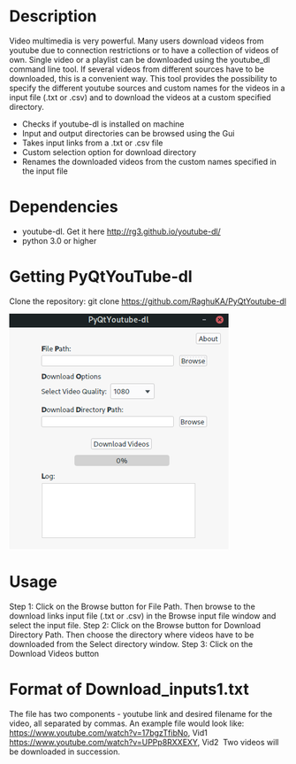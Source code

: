 # Description
Video multimedia is very powerful. Many users download videos from youtube due to connection restrictions or to have a collection of videos of own. Single video or a playlist can be downloaded using the youtube_dl command line tool. If several videos from different sources have to be downloaded, this is a convenient way. This tool provides the possibility to specify the different youtube sources and custom names for the videos in a input file (.txt or .csv) and to download the videos at a custom specified directory.

*	Checks if youtube-dl is installed on machine
*   Input and output directories can be browsed using the Gui
*	Takes input links from a .txt or .csv file
*	Custom selection option for download directory
*	Renames the downloaded videos from the custom names specified in the input file
​
# Dependencies
+ youtube-dl. Get it here <http://rg3.github.io/youtube-dl/>
+ python 3.0 or higher
​
# Getting PyQtYouTube-dl
Clone the repository:
	git clone https://github.com/RaghuKA/PyQtYoutube-dl


![Screenshot](ScShotGui.png)

# Usage
​Step 1: Click on the Browse button for File Path. Then browse to the download links input file 
        (.txt or .csv) in  the  Browse input file window and select the input file.
Step 2:	Click on the Browse button for Download Directory Path. Then choose the directory 
        where videos have to be downloaded from the Select directory window.
Step 3: Click on the Download Videos button
​
# Format of Download_inputs1.txt
The file has two components - youtube link and desired filename for the video, all separated by commas. An example file would look like:
​
	https://www.youtube.com/watch?v=17bgzTfibNo, Vid1
	https://www.youtube.com/watch?v=UPPp8RXXEXY, Vid2
​
Two videos will be downloaded in succession.